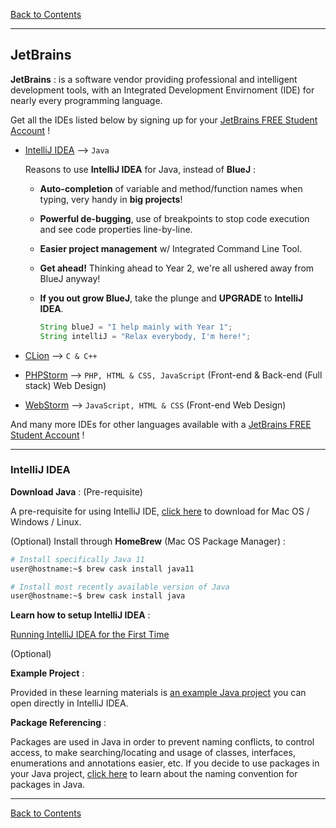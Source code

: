 [Back to Contents](../README.md#contents)

---

## <a name="jetbrains"></a>JetBrains

**JetBrains** : is a software vendor providing professional and intelligent development tools, with an Integrated Development Envirnoment (IDE) for nearly every programming language.
    
Get all the IDEs listed below by signing up for your <a href="https://www.jetbrains.com/student/" target="_blank">JetBrains FREE Student Account</a> !

- <a href="https://www.jetbrains.com/idea/" target="_blank">IntelliJ IDEA</a> --> `Java`

    Reasons to use **IntelliJ IDEA** for Java, instead of **BlueJ** :
        
    - **Auto-completion** of variable and method/function names when typing, very handy in **big projects**!

    - **Powerful de-bugging**, use of breakpoints to stop code execution and see code properties line-by-line.

    - **Easier project management** w/ Integrated Command Line Tool.
    
    - **Get ahead!** Thinking ahead to Year 2, we're all ushered away from BlueJ anyway!

    - **If you out grow BlueJ**, take the plunge and **UPGRADE** to **IntelliJ IDEA**.

        ```java
        String blueJ = "I help mainly with Year 1";
        String intelliJ = "Relax everybody, I'm here!";
        ```

- <a href="https://www.jetbrains.com/clion/" target="_blank">CLion</a> --> `C & C++`
    
- <a href="https://www.jetbrains.com/phpstorm/" target="_blank">PHPStorm</a> --> `PHP, HTML & CSS, JavaScript` (Front-end & Back-end (Full stack) Web Design)

-  <a href="https://www.jetbrains.com/webstorm/" target="_blank">WebStorm</a> --> `JavaScript, HTML & CSS` (Front-end Web Design)

And many more IDEs for other languages available with a <a href="https://www.jetbrains.com/student/" target="_blank">JetBrains FREE Student Account</a> !

---

### <a name="intellij"></a>IntelliJ IDEA

**Download Java** : (Pre-requisite)

A pre-requisite for using IntelliJ IDE, <a href="https://java.com/en/download/help/download_options.xml" target="_blank">click here</a> to download for Mac OS / Windows / Linux.

(Optional) Install through **HomeBrew** (Mac OS Package Manager) :

```bash
# Install specifically Java 11
user@hostname:~$ brew cask install java11

# Install most recently available version of Java
user@hostname:~$ brew cask install java
```

**Learn how to setup IntelliJ IDEA** :

<a href="https://youtu.be/c0efB_CKOYo" target="_blank">Running IntelliJ IDEA for the First Time</a>

(Optional)

**Example Project** :

Provided in these learning materials is <a href="https://github.com/d-w-arnold/Learn_Git_GitHub_JetBrains/blob/master/example_intellij.zip?raw=true" target="_blank">an example Java project</a> you can open directly in IntelliJ IDEA.

**Package Referencing** :

Packages are used in Java in order to prevent naming conflicts, to control access, to make searching/locating and usage of classes, interfaces, enumerations and annotations easier, etc. If you decide to use packages in your Java project, <a href="https://docs.oracle.com/javase/tutorial/java/package/namingpkgs.html" target="_blank">click here</a> to learn about the naming convention for packages in Java.

---

[Back to Contents](../README.md#contents)
